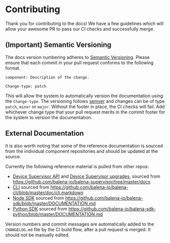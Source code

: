 # Contributing

Thank you for contributing to the docs! We have a few guidelines which will allow your awesome PR to pass our CI checks and successfully merge.

## (Important) Semantic Versioning

The docs version numbering adheres to [Semantic Versioning](http://semver.org/). Please ensure that each commit in your pull request conforms to the following format.

```
component: Description of the change.

Change-type: patch
```

This will allow the system to automatically version the documentation using the `Change-type`. The versioning follows [semver](https://semver.org/) and changes can be of type `patch`, `minor` or `major`. Without the footer in place, the CI checks will fail. Add whichever change type that your pull request merits in the commit footer for the system to version the documentation. 

## External Documentation

It is also worth noting that some of the reference documentation is sourced from the individual component repositories and should be updated at the source.

Currently the following reference material is pulled from other repos:
- [Device Supervisor API](https://www.balena.io/docs/reference/supervisor/supervisor-api/) and [Device Supervisor upgrades](https://www.balena.io/docs/reference/supervisor/supervisor-upgrades), sourced from https://github.com/balena-io/balena-supervisor/tree/master/docs
- [CLI](https://www.balena.io/docs/reference/cli/) sourced from https://github.com/balena-io/balena-cli/blob/master/doc/cli.markdown
- [Node SDK](https://www.balena.io/docs/reference/sdk/node-sdk/) sourced from https://github.com/balena-io/balena-sdk/blob/master/DOCUMENTATION.md
- [Python SDK](https://www.balena.io/docs/reference/sdk/python-sdk/) sourced from https://github.com/balena-io/balena-sdk-python/blob/master/DOCUMENTATION.md

Version numbers and commit messages are automatically added to the `CHANGELOG.md` file by the CI build flow, after a pull request is merged. It should not be manually edited.
